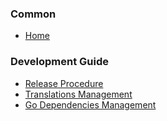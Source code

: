 ### Common

- [Home](https://github.com/kubernetes/dashboard/wiki)

### Development Guide

- [Release Procedure](https://github.com/kubernetes/dashboard/wiki/Release-Procedure)
- [Translations Management](https://github.com/kubernetes/dashboard/wiki/Translations-Management)
- [Go Dependencies Management](https://github.com/kubernetes/dashboard/wiki/Go-Dependencies-Management)